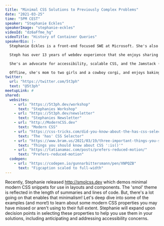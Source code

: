 ```yaml
---
title: "Minimal CSS Solutions to Previously Complex Problems"
date: "2021-03-25"
time: "5PM CEST"
speaker: "Stephanie Eckles"
speakerImage: "stephanie-eckles"
videoId: "dz6aFfme_hg"
videoTitle: "History of Container Queries"
speakerBio: |-
  Stephanie Eckles is a front-end focused SWE at Microsoft. She's also the author of [http://ModernCSS.dev](http://ModernCSS.dev) which provides modern solutions to old CSS problems as in-depth tutorials, and is the creator of [http://StyleStage.dev](http://StyleStage.dev), and author of [http://SmolCSS.dev](http://SmolCSS.dev) and [http://11ty.Rocks](http://11ty.Rocks). 

  Steph has over 13 years of webdev experience that she enjoys sharing as an author, egghead instructor, and conference speaker. Her most recent working experience has largely involved leading and co-creating enterprise design systems. 

  She's an advocate for accessibility, scalable CSS, and the Jamstack (especially Eleventy). 

  Offline, she's mom to two girls and a cowboy corgi, and enjoys baking.
twitter:
  url: "https://twitter.com/5t3ph"
  text: "@5t3ph"
meetupLink: #
shared:
  websites:
    - url: "https://5t3ph.dev/workshop"
      text: "Stephanies Workshop"
    - url: "https://5t3ph.dev/newsletter"
      text: "Stephanies Newsletter"
    - url: "http://ModernCSS.dev"
      text: "Modern CSS"
    - url: "https://css-tricks.com/did-you-know-about-the-has-css-selector/"
      text: "The 'has' CSS Selector"
    - url: "https://www.bram.us/2021/03/19/three-important-things-you-should-know-about-css-is/"
      text: "Things you should know about CSS ':is()'"
    - url: "https://tatianamac.com/posts/prefers-reduced-motion/"
      text: "Prefers-reduced-motion"
  codepen:
    - url: "https://codepen.io/gunnarbittersmann/pen/XNPQZB"
      text: "Figcaption scaled to full-width"
---
```


Recently, Stephanie released http://smolcss.dev which demos minimal modern CSS snippets for use in layouts and components. The 'smol' theme is reflected in the length of summaries and lines of code. But, there's a lot going on that enables that minimalism! Let's deep dive into some of the examples (and more!) to learn about some modern CSS properties you may have missed or aren't using to their full extent. Stephanie will expand upon decision points in selecting these properties to help you use them in your solutions, including anticipating and addressing accessibility concerns.
